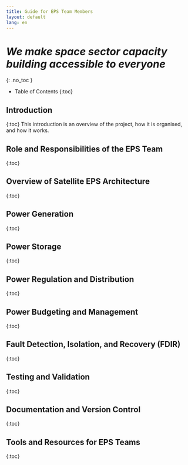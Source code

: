 ```yaml
---
title: Guide for EPS Team Members
layout: default
lang: en
---
```


# *We make space sector capacity building accessible to everyone*
{: .no_toc }


- Table of Contents
{:toc}

## Introduction
{:toc}
This introduction is an overview of the project, how it is organised, and how it works.


## Role and Responsibilities of the EPS Team
{:toc}



## Overview of Satellite EPS Architecture
{:toc}



## Power Generation
{:toc}



## Power Storage
{:toc}


## Power Regulation and Distribution
{:toc}



## Power Budgeting and Management
{:toc}



## Fault Detection, Isolation, and Recovery (FDIR)
{:toc}



## Testing and Validation
{:toc}



## Documentation and Version Control
{:toc}



## Tools and Resources for EPS Teams
{:toc}
